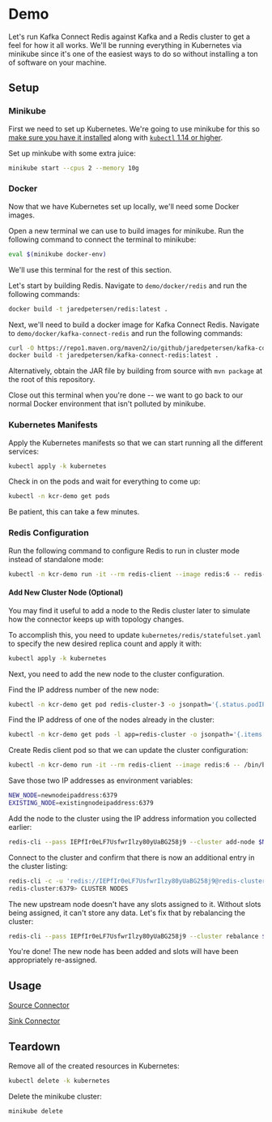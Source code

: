 # Demo
Let's run Kafka Connect Redis against Kafka and a Redis cluster to get a feel for how it all works. We'll be running everything in Kubernetes via minikube since it's one of the easiest ways to do so without installing a ton of software on your machine.

## Setup
### Minikube
First we need to set up Kubernetes. We're going to use minikube for this so [make sure you have it installed](https://minikube.sigs.k8s.io/docs/start/) along with [`kubectl` 1.14 or higher](https://kubernetes.io/docs/tasks/tools/install-kubectl/).

Set up minkube with some extra juice:
```bash
minikube start --cpus 2 --memory 10g
```

### Docker
Now that we have Kubernetes set up locally, we'll need some Docker images.

Open a new terminal we can use to build images for minikube. Run the following command to connect the terminal to minikube:
```bash
eval $(minikube docker-env)
```

We'll use this terminal for the rest of this section.

Let's start by building Redis. Navigate to `demo/docker/redis` and run the following commands:
```bash
docker build -t jaredpetersen/redis:latest .
```

Next, we'll need to build a docker image for Kafka Connect Redis. Navigate to `demo/docker/kafka-connect-redis` and run the following commands:
```bash
curl -O https://repo1.maven.org/maven2/io/github/jaredpetersen/kafka-connect-redis/1.2.2/kafka-connect-redis-1.2.2.jar
docker build -t jaredpetersen/kafka-connect-redis:latest .
```

Alternatively, obtain the JAR file by building from source with `mvn package` at the root of this repository.

Close out this terminal when you're done -- we want to go back to our normal Docker environment that isn't polluted by minikube.

### Kubernetes Manifests
Apply the Kubernetes manifests so that we can start running all the different services:
```bash
kubectl apply -k kubernetes
```

Check in on the pods and wait for everything to come up:
```bash
kubectl -n kcr-demo get pods
```

Be patient, this can take a few minutes.

### Redis Configuration
Run the following command to configure Redis to run in cluster mode instead of standalone mode:
```bash
kubectl -n kcr-demo run -it --rm redis-client --image redis:6 -- redis-cli --pass IEPfIr0eLF7UsfwrIlzy80yUaBG258j9 --cluster create $(kubectl -n kcr-demo get pods -l app=redis-cluster -o jsonpath='{range.items[*]}{.status.podIP}:6379 {end}') --cluster-yes
```

#### Add New Cluster Node (Optional)
You may find it useful to add a node to the Redis cluster later to simulate how the connector keeps up with topology changes.

To accomplish this, you need to update `kubernetes/redis/statefulset.yaml` to specify the new desired replica count and apply it with:
```bash
kubectl apply -k kubernetes
```

Next, you need to add the new node to the cluster configuration.

Find the IP address number of the new node:
```bash
kubectl -n kcr-demo get pod redis-cluster-3 -o jsonpath='{.status.podIP}'
```

Find the IP address of one of the nodes already in the cluster:
```bash
kubectl -n kcr-demo get pods -l app=redis-cluster -o jsonpath='{.items[0].status.podIP}'
```

Create Redis client pod so that we can update the cluster configuration:
```bash
kubectl -n kcr-demo run -it --rm redis-client --image redis:6 -- /bin/bash
```

Save those two IP addresses as environment variables:
```bash
NEW_NODE=newnodeipaddress:6379
EXISTING_NODE=existingnodeipaddress:6379
```

Add the node to the cluster using the IP address information you collected earlier:
```bash
redis-cli --pass IEPfIr0eLF7UsfwrIlzy80yUaBG258j9 --cluster add-node $NEW_NODE $EXISTING_NODE
```

Connect to the cluster and confirm that there is now an additional entry in the cluster listing:
```bash
redis-cli -c -u 'redis://IEPfIr0eLF7UsfwrIlzy80yUaBG258j9@redis-cluster'
redis-cluster:6379> CLUSTER NODES
```

The new upstream node doesn't have any slots assigned to it. Without slots being assigned, it can't store any data. Let's fix that by rebalancing the cluster:
```bash
redis-cli --pass IEPfIr0eLF7UsfwrIlzy80yUaBG258j9 --cluster rebalance $EXISTING_NODE --cluster-use-empty-masters
```

You're done! The new node has been added and slots will have been appropriately re-assigned.

## Usage
[Source Connector](SOURCE.md)

[Sink Connector](SINK.md)

## Teardown
Remove all of the created resources in Kubernetes:
```bash
kubectl delete -k kubernetes
```

Delete the minikube cluster:
```bash
minikube delete
```
